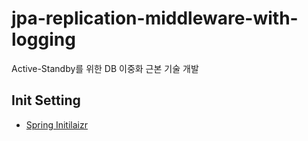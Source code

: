 # jpa-replication-middleware-with-logging
Active-Standby를 위한 DB 이중화 근본 기술 개발

## Init Setting
- [Spring Initilaizr](https://start.spring.io/#!type=gradle-project&language=java&platformVersion=3.0.2&packaging=jar&jvmVersion=1.8&groupId=com.opensw&artifactId=master&name=master&description=DB%20Auto%20Backup%20for%20Spring%20Boot&packageName=com.opensw.master&dependencies=websocket,data-jpa,mariadb,lombok,devtools)
